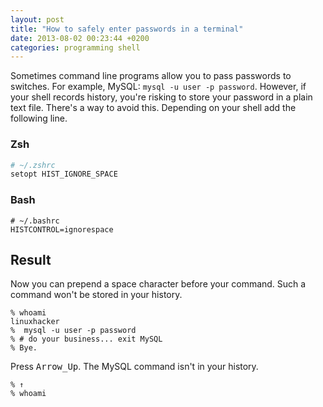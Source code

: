 ```yaml
---
layout: post
title: "How to safely enter passwords in a terminal"
date: 2013-08-02 00:23:44 +0200
categories: programming shell
---
```


Sometimes command line programs allow you to pass passwords to switches. For
example, MySQL: `mysql -u user -p password`. However, if your shell records
history, you're risking to store your password in a plain text file. There's a
way to avoid this. Depending on your shell add the following line.

### Zsh

```sh
# ~/.zshrc
setopt HIST_IGNORE_SPACE
```

### Bash

```
# ~/.bashrc
HISTCONTROL=ignorespace
```

## Result

Now you can prepend a space character before your command. Such a command won't
be stored in your history.

```
% whoami
linuxhacker
%  mysql -u user -p password
% # do your business... exit MySQL
% Bye.
```

Press <kbd>Arrow_Up</kbd>. The MySQL command isn't in your history.

```
% ↑
% whoami
```
